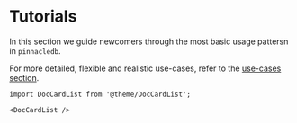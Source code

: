 # Tutorials

In this section we guide newcomers through the most 
basic usage pattersn in `pinnacledb`.

For more detailed, flexible and realistic use-cases, 
refer to the [use-cases section](/use_cases).

```mdx-code-block
import DocCardList from '@theme/DocCardList';

<DocCardList />
```